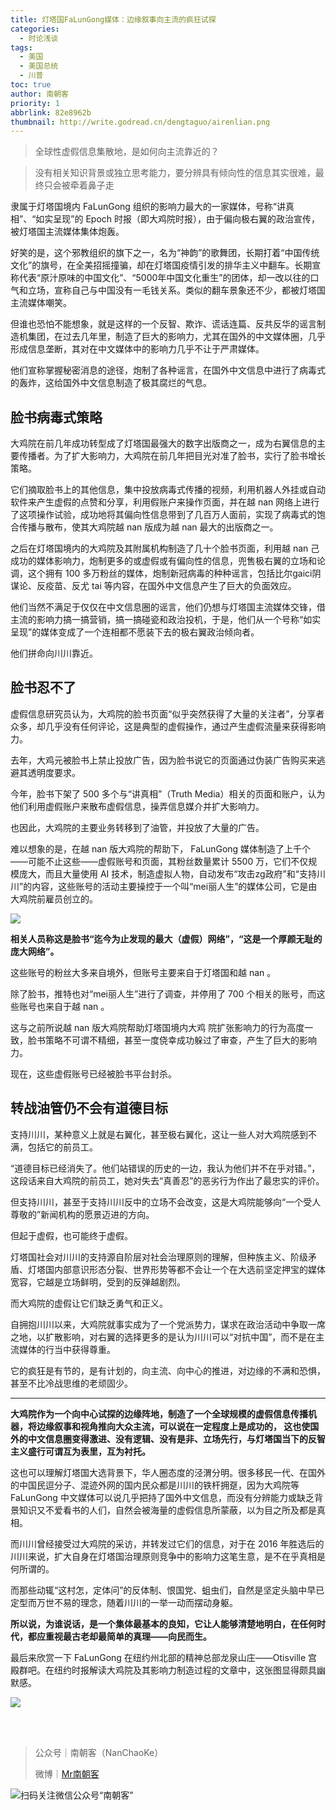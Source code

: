 ```yaml
---
title: 灯塔国FaLunGong媒体：边缘叙事向主流的疯狂试探
categories:
  - 时论浅谈
tags:
  - 美国
  - 美国总统
  - 川普
toc: true
author: 南朝客
priority: 1
abbrlink: 82e8962b
thumbnail: http://write.godread.cn/dengtaguo/airenlian.png
---
```


> 全球性虚假信息集散地，是如何向主流靠近的？

<!-- more -->

> 没有相关知识背景或独立思考能力，要分辨具有倾向性的信息其实很难，最终只会被牵着鼻子走

隶属于灯塔国境内 FaLunGong 组织的影响力最大的一家媒体，号称“讲真相”、“如实呈现”的 Epoch 时报（即大鸡院时报），由于偏向极右翼的政治宣传，被灯塔国主流媒体集体炮轰。

好笑的是，这个邪教组织的旗下之一，名为“神韵”的歌舞团，长期打着“中国传统文化”的旗号，在全美招摇撞骗，却在灯塔国疫情引发的排华主义中翻车。长期宣称代表“原汁原味的中国文化”、“5000年中国文化重生”的团体，却一改以往的口气和立场，宣称自己与中国没有一毛钱关系。类似的翻车景象还不少，都被灯塔国主流媒体嘲笑。

但谁也恐怕不能想象，就是这样的一个反智、欺诈、谎话连篇、反共反华的谣言制造机集团，在过去几年里，制造了巨大的影响力，尤其在国外的中文媒体圈，几乎形成信息垄断，其对在中文媒体中的影响力几乎不让于严肃媒体。

他们宣称掌握秘密消息的途径，炮制了各种谣言，在国外中文信息中进行了病毒式的轰炸，这给国外中文信息制造了极其腐烂的气息。





## 脸书病毒式策略

大鸡院在前几年成功转型成了灯塔国最强大的数字出版商之一，成为右翼信息的主要传播者。为了扩大影响力，大鸡院在前几年把目光对准了脸书，实行了脸书增长策略。

它们摘取脸书上的其他信息，集中投放病毒式传播的视频，利用机器人外挂或自动软件来产生虚假的点赞和分享，利用假账户来操作页面，并在越 nan 网络上进行了这项操作试验，成功地将其偏向性信息带到了几百万人面前，实现了病毒式的饱合传播与散布，使其大鸡院越 nan 版成为越 nan 最大的出版商之一。

之后在灯塔国境内的大鸡院及其附属机构制造了几十个脸书页面，利用越 nan 己成功的媒体影响力，炮制更多的或虚假或有偏向性的信息，兜售极右翼的立场和论调，这个拥有 100 多万粉丝的媒体，炮制新冠病毒的种种谣言，包括比尔gaici阴谋论、反疫苗、反尤 tai 等内容，在国外中文信息产生了巨大的负面效应。

他们当然不满足于仅仅在中文信息圈的谣言，他们仍想与灯塔国主流媒体交锋，借主流的影响力搞一搞营销，搞一搞碰瓷和政治投机，于是，他们从一个号称“如实呈现”的媒体变成了一个连相都不愿装下去的极右翼政治倾向者。

他们拼命向川川靠近。





## 脸书忍不了

虚假信息研究员认为，大鸡院的脸书页面“似乎突然获得了大量的关注者”，分享者众多，却几乎没有任何评论，这是典型的虚假操作，通过产生虚假流量来获得影响力。

去年，大鸡元被脸书上禁止投放广告，因为脸书说它的页面通过伪装广告购买来逃避其透明度要求。

今年，脸书下架了 500 多个与“讲真相”（Truth Media）相关的页面和账户，认为他们利用虚假账户来散布虚假信息，操弄信息媒介并扩大影响力。

也因此，大鸡院的主要业务转移到了油管，并投放了大量的广告。

难以想象的是，在越 nan 版大鸡院的帮助下， FaLunGong 媒体制造了上千个——可能不止这些——虚假账号和页面，其粉丝数量累计 5500 万，它们不仅规模庞大，而且大量使用 AI 技术，制造虚拟人物，自动发布“攻击zg政府”和“支持川川”的内容，这些账号的活动主要操控于一个叫“mei丽人生”的媒体公司，它是由大鸡院前雇员创立的。

![](http://write.godread.cn/dengtaguo/airenlian.png)



**相关人员称这是脸书“迄今为止发现的最大（虚假）网络”，“这是一个厚颜无耻的庞大网络”。**

这些账号的粉丝大多来自境外，但账号主要来自于灯塔国和越 nan 。

除了脸书，推特也对“mei丽人生”进行了调查，并停用了 700 个相关的账号，而这些账号也来自于越 nan 。

这与之前所说越 nan 版大鸡院帮助灯塔国境内大鸡 院扩张影响力的行为高度一致，脸书策略不可谓不精细，甚至一度侥幸成功躲过了审查，产生了巨大的影响力。

现在，这些虚假账号已经被脸书平台封杀。





## 转战油管仍不会有道德目标

支持川川，某种意义上就是右翼化，甚至极右翼化，这让一些人对大鸡院感到不满，包括它的前员工。

“道德目标已经消失了。他们站错误的历史的一边，我认为他们并不在乎对错。”，这段话来自大鸡院的前员工，她对失去“真善忍”的恶劣行为作出了最忠实的评价。

但支持川川，甚至于支持川川反中的立场不会改变，这是大鸡院能够向“一个受人尊敬的”新闻机构的愿景迈进的方向。

但起于虚假，也可能终于虚假。

灯塔国社会对川川的支持源自阶层对社会治理原则的理解，但种族主义、阶级矛盾、灯塔国内部意识形态分裂、世界形势等都不会让一个在大选前坚定押宝的媒体宽容，它越是立场鲜明，受到的反弹越剧烈。

而大鸡院的虚假让它们缺乏勇气和正义。

自拥抱川川以来，大鸡院就事实成为了一个党派势力，谋求在政治活动中争取一席之地，以扩散影响，对右翼的选择更多的是认为川川可以“对抗中国”，而不是在主流媒体的行当中获得尊重。

它的疯狂是有节的，是有计划的，向主流、向中心的推进，对边缘的不满和恐惧，甚至不比冷战思维的老顽固少。





<hr>





**大鸡院作为一个向中心试探的边缘阵地，制造了一个全球规模的虚假信息传播机器，将边缘叙事和视角推向大众主流，可以说在一定程度上是成功的， 这也使国外的中文信息圈变得激进、没有逻辑、没有是非、立场先行，与灯塔国当下的反智主义盛行可谓互为表里，互为衬托。**

这也可以理解灯塔国大选背景下，华人圈态度的泾渭分明。很多移民一代、在国外的中国民逗分子、混迹外网的国内民众都是川川的铁杆拥趸，因为大鸡院等 FaLunGong 中文媒体可以说几乎把持了国外中文信息，而没有分辨能力或缺乏背景知识又不爱看书的人们，自然会被海量的虚假信息所蒙蔽，以为目之所及都是真相。

而川川曾经接受过大鸡院的采访，并转发过它们的信息，对于在 2016 年胜选后的川川来说，扩大自身在灯塔国治理原则竞争中的影响力这笔生意，是不在乎真相是何所谓的。

而那些动辄“这村怎，定体问”的反体制、恨国党、蛆虫们，自然是坚定头脑中早已定型而万世不易的理念，随着川川的一举一动而摆动身躯。

**所以说，为谁说话，是一个集体最基本的良知，它让人能够清楚地明白，在任何时代，都应重视最古老却最简单的真理——向民而生。**

最后来欣赏一下 FaLunGong 在纽约州北部的精神总部龙泉山庄——Otisville 宫殿群吧。在纽约时报解读大鸡院及其影响力制造过程的文章中，这张图显得颇具幽默感。

![](http://write.godread.cn/dengtaguo/longquanshanzhuang.jpg)

<br>

<br>

> 公众号｜南朝客（NanChaoKe）
>
> 微博｜<a href="https://weibo.com/u/2821715870">Mr南朝客</a>



![扫码关注微信公众号“南朝客”](http://write.godread.cn/permanent/wxwbwz.png)